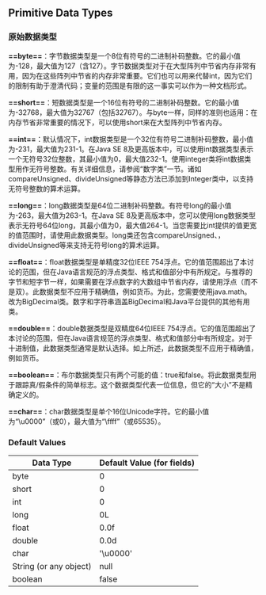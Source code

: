 ## Primitive Data Types

### 原始数据类型
**==byte==**：字节数据类型是一个8位有符号的二进制补码整数。它的最小值为-128，最大值为127（含127）。字节数据类型对于在大型阵列中节省内存非常有用，因为在这些阵列中节省的内存非常重要。它们也可以用来代替int，因为它们的限制有助于澄清代码；变量的范围是有限的这一事实可以作为一种文档形式。

**==short==**：短数据类型是一个16位有符号的二进制补码整数。它的最小值为-32768，最大值为32767（包括32767）。与byte一样，同样的准则也适用：在内存节省非常重要的情况下，可以使用short来在大型阵列中节省内存。

**==int==**：默认情况下，int数据类型是一个32位有符号二进制补码整数，最小值为-231，最大值为231-1。在Java SE 8及更高版本中，可以使用int数据类型表示一个无符号32位整数，其最小值为0，最大值232-1。使用integer类将int数据类型用作无符号整数。有关详细信息，请参阅“数字类”一节。诸如compareUnsigned、divideUnsigned等静态方法已添加到Integer类中，以支持无符号整数的算术运算。

**==long==**：long数据类型是64位二进制补码整数。有符号long的最小值为-263，最大值为263-1。在Java SE 8及更高版本中，您可以使用long数据类型表示无符号64位long，其最小值为0，最大值264-1。当您需要比int提供的值更宽的值范围时，请使用此数据类型。long类还包含compareUnsigned、，divideUnsigned等来支持无符号long的算术运算。

**==float==**：float数据类型是单精度32位IEEE 754浮点。它的值范围超出了本讨论的范围，但在Java语言规范的浮点类型、格式和值部分中有所规定。与推荐的字节和短字节一样，如果需要在浮点数字的大数组中节省内存，请使用浮点（而不是双）。此数据类型不应用于精确值，例如货币。为此，您需要使用java.math。改为BigDecimal类。数字和字符串涵盖BigDecimal和Java平台提供的其他有用类。

**==double==**：double数据类型是双精度64位IEEE 754浮点。它的值范围超出了本讨论的范围，但在Java语言规范的浮点类型、格式和值部分中有所规定。对于十进制值，此数据类型通常是默认选择。如上所述，此数据类型不应用于精确值，例如货币。

**==boolean==**：布尔数据类型只有两个可能的值：true和false。将此数据类型用于跟踪真/假条件的简单标志。这个数据类型代表一位信息，但它的“大小”不是精确定义的。

**==char==**：char数据类型是单个16位Unicode字符。它的最小值为“\u0000”（或0），最大值为“\ffff”（或65535）。


### Default Values
| Data Type              | Default Value (for fields) |
| ---------------------- | -------------------------- |
| byte                   | 0                          |
| short                  | 0                          |
| int                    | 0                          |
| long                   | 0L                         |
| float                  | 0.0f                       |
| double                 | 0.0d                       |
| char                   | '\u0000'                   |
| String (or any object) | null                       |
| boolean                | false                      |
